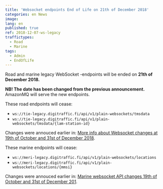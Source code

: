 ```yaml
---
title: 'Websocket endpoints End of Life on 21th of December 2018'
categories: en News
image:
lang: en
published: true
ref: 2018-12-07-ws-legacy
traffictypes:
  - Road
  - Marine
tags:
  - Admin
  - EndOfLife
---
```


Road and marine legacy WebSocket -endpoints will be ended on **21th of December 2018.**

**NB! The date has been changed from the previous announcement.** 
AmazonMQ will serve the new endpoints.

These road endpoints will cease:
* `ws://tie-legacy.digitraffic.fi/api/v1/plain-websockets/tmsdata` 
* `ws://tie-legacy.digitraffic.fi/api/v1/plain-websockets/tmsdata/{lam-station-id}`

Changes were annouced earlier in: [More info about Websocket changes at 19th of October and 31st of December 2018](https://www.digitraffic.fi/en/news/2018/10/12/ws-more-info-en.html).

These marine endpoints will cease: 
* `ws://meri-legacy.digitraffic.fi/api/v1/plain-websockets/locations`
* `ws://meri-legacy.digitraffic.fi/api/v1/plain-websockets/locations/{mmsi}` 

Changes were annouced earlier in: [Marine websocket API changes 19th of October and 31st of December 201](https://www.digitraffic.fi/en/news/2018/10/12/ws-legacy-marine-en.html).
